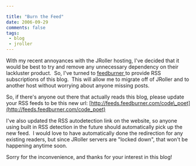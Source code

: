 ```yaml
---

title: "Burn the Feed"
date: 2006-09-29
comments: false
tags:
 - blog
 - jroller
---
```


With my recent annoyances with the JRoller hosting, I've decided that it would be best to try and remove any unnecessary dependency on their lackluster product.  So, I've turned to [feedburner ](http://www.feedburner.com)to provide RSS subscriptions of this blog.  This will allow me to migrate off of JRoller and to another host without worrying about anyone missing posts.



So, if there's anyone out there that actually reads this blog, please update your RSS feeds to be this new url: [http://feeds.feedburner.com/code\_poet](http://feeds.feedburner.com/code_poet)



I've also updated the RSS autodetection link on the website, so anyone using built in RSS detection in the future should automatically pick up the new feed.  I would love to have automatically done the redirection for any existing readers, but since JRoller servers are "locked down", that won't be happening anytime soon.




Sorry for the inconvenience, and thanks for your interest in this blog!
